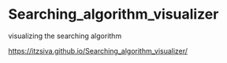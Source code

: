 # Searching_algorithm_visualizer

visualizing the searching algorithm

https://itzsiva.github.io/Searching_algorithm_visualizer/
